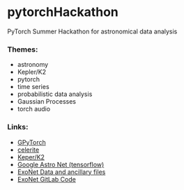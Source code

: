 # pytorchHackathon
PyTorch Summer Hackathon for astronomical data analysis



### Themes:

- astronomy
- Kepler/K2
- pytorch
- time series
- probabilistic data analysis
- Gaussian Processes
- torch audio


### Links:

- [GPyTorch](https://gpytorch.ai/)
- [celerite](celerite.readthedocs.io)
- [Keper/K2](https://keplerscience.arc.nasa.gov/)
- [Google Astro Net (tensorflow)](https://github.com/google-research/exoplanet-ml)
- [ExoNet Data and ancillary files](https://github.com/hposborn/exonet_tess)
- [ExoNet GitLab Code](https://gitlab.com/frontierdevelopmentlab/exoplanets)
